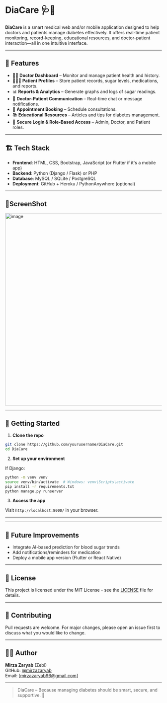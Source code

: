 # DiaCare 🩺💉

**DiaCare** is a smart medical web and/or mobile application designed to help doctors and patients manage diabetes effectively. It offers real-time patient monitoring, record-keeping, educational resources, and doctor-patient interaction—all in one intuitive interface.

---

## 🌟 Features

- 🧑‍⚕️ **Doctor Dashboard** – Monitor and manage patient health and history.
- 🧑‍🤝‍🧑 **Patient Profiles** – Store patient records, sugar levels, medications, and reports.
- 📊 **Reports & Analytics** – Generate graphs and logs of sugar readings.
- 💬 **Doctor-Patient Communication** – Real-time chat or message notifications.
- 📅 **Appointment Booking** – Schedule consultations.
- 📚 **Educational Resources** – Articles and tips for diabetes management.
- 🔐 **Secure Login & Role-Based Access** – Admin, Doctor, and Patient roles.

---

## 🏗️ Tech Stack

- **Frontend**: HTML, CSS, Bootstrap, JavaScript (or Flutter if it's a mobile app)
- **Backend**: Python (Django / Flask) or PHP
- **Database**: MySQL / SQLite / PostgreSQL
- **Deployment**: GitHub + Heroku / PythonAnywhere (optional)

---

## 🌟ScreenShot

<img width="1316" height="620" alt="image" src="https://github.com/user-attachments/assets/d11eacaf-7b14-492e-a5df-0b448f3dc415" />

---

## 🚀 Getting Started

1. **Clone the repo**

```bash
git clone https://github.com/yourusername/DiaCare.git
cd DiaCare
```

2. **Set up your environment**

If Django:

```bash
python -m venv venv
source venv/bin/activate  # Windows: venv\Scripts\activate
pip install -r requirements.txt
python manage.py runserver
```

3. **Access the app**

Visit `http://localhost:8000/` in your browser.

---



---

## 📌 Future Improvements

- Integrate AI-based prediction for blood sugar trends
- Add notifications/reminders for medication
- Deploy a mobile app version (Flutter or React Native)

---

## 📄 License

This project is licensed under the MIT License - see the [LICENSE](LICENSE) file for details.

---

## 🙌 Contributing

Pull requests are welcome. For major changes, please open an issue first to discuss what you would like to change.

---

## 🧑‍💻 Author

**Mirza Zaryab** (Zebi)  
GitHub: [@mirzazaryab](https://github.com/mirzazaryab)  
Email: [mirzazaryab96@gmail.com]  

---

> DiaCare – Because managing diabetes should be smart, secure, and supportive. 💙
